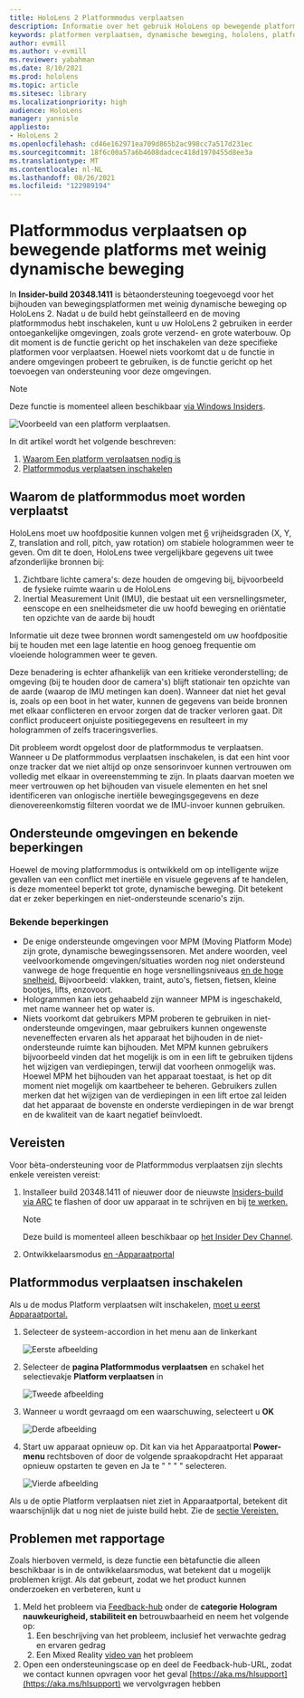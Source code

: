 ```yaml
---
title: HoloLens 2 Platformmodus verplaatsen
description: Informatie over het gebruik HoloLens op bewegende platforms
keywords: platformen verplaatsen, dynamische beweging, hololens, platformmodus voor verplaatsen
author: evmill
ms.author: v-evmill
ms.reviewer: yabahman
ms.date: 8/10/2021
ms.prod: hololens
ms.topic: article
ms.sitesec: library
ms.localizationpriority: high
audience: HoloLens
manager: yannisle
appliesto:
- HoloLens 2
ms.openlocfilehash: cd46e162971ea709d865b2ac998cc7a517d231ec
ms.sourcegitcommit: 18f6c00a57a6b4608dadcec418d1970455d8ee3a
ms.translationtype: MT
ms.contentlocale: nl-NL
ms.lasthandoff: 08/26/2021
ms.locfileid: "122989194"
---
```

# <a name="moving-platform-mode-on-low-dynamic-motion-moving-platforms"></a>Platformmodus verplaatsen op bewegende platforms met weinig dynamische beweging

In **Insider-build 20348.1411** is bètaondersteuning toegevoegd voor het bijhouden van bewegingsplatformen met weinig dynamische beweging op HoloLens 2. Nadat u de build hebt geïnstalleerd en de moving platformmodus hebt inschakelen, kunt u uw HoloLens 2 gebruiken in eerder ontoegankelijke omgevingen, zoals grote verzend- en grote waterbouw. Op dit moment is de functie gericht op het inschakelen van deze specifieke platformen voor verplaatsen. Hoewel niets voorkomt dat u de functie in andere omgevingen probeert te gebruiken, is de functie gericht op het toevoegen van ondersteuning voor deze omgevingen.

> [!NOTE]
> Deze functie is momenteel alleen beschikbaar [via Windows Insiders](hololens-insider.md).

![Voorbeeld van een platform verplaatsen.](./images/mpm-compare.gif)

In dit artikel wordt het volgende beschreven:

1. [Waarom Een platform verplaatsen nodig is](#why-moving-platform-mode-is-necessary)
1. [Platformmodus verplaatsen inschakelen](#enabling-moving-platform-mode)

## <a name="why-moving-platform-mode-is-necessary"></a>Waarom de platformmodus moet worden verplaatst

HoloLens moet uw hoofdpositie kunnen volgen met [6](https://en.wikipedia.org/wiki/Six_degrees_of_freedom) vrijheidsgraden (X, Y, Z, translation and roll, pitch, yaw rotation) om stabiele hologrammen weer te geven. Om dit te doen, HoloLens twee vergelijkbare gegevens uit twee afzonderlijke bronnen bij:

1. Zichtbare lichte camera's: deze houden de omgeving bij, bijvoorbeeld de fysieke ruimte waarin u de HoloLens
1. Inertial Measurement Unit (IMU), die bestaat uit een versnellingsmeter, eenscope en een snelheidsmeter die uw hoofd beweging en oriëntatie ten opzichte van de aarde bij houdt

Informatie uit deze twee bronnen wordt samengesteld om uw hoofdpositie bij te houden met een lage latentie en hoog genoeg frequentie om vloeiende hologrammen weer te geven.

Deze benadering is echter afhankelijk van een kritieke veronderstelling; de omgeving (bij te houden door de camera's) blijft stationair ten opzichte van de aarde (waarop de IMU metingen kan doen). Wanneer dat niet het geval is, zoals op een boot in het water, kunnen de gegevens van beide bronnen met elkaar conflicteren en ervoor zorgen dat de tracker verloren gaat. Dit conflict produceert onjuiste positiegegevens en resulteert in my hologrammen of zelfs traceringsverlies.

Dit probleem wordt opgelost door de platformmodus te verplaatsen. Wanneer u De platformmodus verplaatsen inschakelen, is dat een hint voor onze tracker dat we niet altijd op onze sensorinvoer kunnen vertrouwen om volledig met elkaar in overeenstemming te zijn. In plaats daarvan moeten we meer vertrouwen op het bijhouden van visuele elementen en het snel identificeren van onlogische inertiële bewegingsgegevens en deze dienovereenkomstig filteren voordat we de IMU-invoer kunnen gebruiken.

## <a name="supported-environments-and-known-limitations"></a>Ondersteunde omgevingen en bekende beperkingen

Hoewel de moving platformmodus is ontwikkeld om op intelligente wijze gevallen van een conflict met inertiële en visuele gegevens af te handelen, is deze momenteel beperkt tot grote, dynamische beweging. Dit betekent dat er zeker beperkingen en niet-ondersteunde scenario's zijn.

### <a name="known-limitations"></a>Bekende beperkingen

- De enige ondersteunde omgevingen voor MPM (Moving Platform Mode) zijn grote, dynamische bewegingssensoren. Met andere woorden, veel veelvoorkomende omgevingen/situaties worden nog niet ondersteund vanwege de hoge frequentie en hoge versnellingsniveaus [en de hoge snelheid.](https://en.wikipedia.org/wiki/Jerk_(physics))  Bijvoorbeeld: vlakken, traint, auto's, fietsen, fietsen, kleine bootjes, lifts, enzovoort.
- Hologrammen kan iets gehaabeld zijn wanneer MPM is ingeschakeld, met name wanneer het op water is.
- Niets voorkomt dat gebruikers MPM proberen te gebruiken in niet-ondersteunde omgevingen, maar gebruikers kunnen ongewenste neveneffecten ervaren als het apparaat het bijhouden in de niet-ondersteunde ruimte kan bijhouden. Met MPM kunnen gebruikers bijvoorbeeld vinden dat het mogelijk is om in een lift te gebruiken tijdens het wijzigen van verdiepingen, terwijl dat voorheen onmogelijk was. Hoewel MPM het bijhouden van het apparaat toestaat, is het op dit moment niet mogelijk om kaartbeheer te beheren. Gebruikers zullen merken dat het wijzigen van de verdiepingen in een lift ertoe zal leiden dat het apparaat de bovenste en onderste verdiepingen in de war brengt en de kwaliteit van de kaart negatief beïnvloedt.

## <a name="prerequisites"></a>Vereisten

Voor bèta-ondersteuning voor de Platformmodus verplaatsen zijn slechts enkele vereisten vereist:

1. Installeer build 20348.1411 of nieuwer door de nieuwste [Insiders-build via ARC](hololens-insider.md#ffu-download-and-flash-directions) te flashen of door uw apparaat in te schrijven en bij [te werken.](hololens-insider.md#start-receiving-insider-builds)

   > [!NOTE]
   > Deze build is momenteel alleen beschikbaar op [het Insider Dev Channel](hololens-insider.md#start-receiving-insider-builds).

2. Ontwikkelaarsmodus [en -Apparaatportal](/mixed-reality/develop/platform-capabilities-and-apis/using-the-windows-device-portal)

## <a name="enabling-moving-platform-mode"></a>Platformmodus verplaatsen inschakelen

Als u de modus Platform verplaatsen wilt inschakelen, [moet u eerst Apparaatportal.](/windows/mixed-reality/develop/platform-capabilities-and-apis/using-the-windows-device-portal)

1. Selecteer  de systeem-accordion in het menu aan de linkerkant

   ![Eerste afbeelding](.\images\moving-platform-1w.png)

2. Selecteer de **pagina Platformmodus verplaatsen** en schakel het selectievakje **Platform verplaatsen** in

    ![Tweede afbeelding](.\images\moving-platform-2z.png)

3. Wanneer u wordt gevraagd om een waarschuwing, selecteert u **OK**

   ![Derde afbeelding](.\images\moving-platform-3w.png)

4. Start uw apparaat opnieuw op. Dit kan via het Apparaatportal **Power-menu** rechtsboven of door de volgende spraakopdracht Het apparaat opnieuw opstarten te geven en Ja te &quot; &quot; &quot; &quot; selecteren.

   ![Vierde afbeelding](.\images\moving-platform-4z.png)

Als u de optie Platform verplaatsen niet ziet in Apparaatportal, betekent dit waarschijnlijk dat u nog niet de juiste build hebt. Zie de [sectie Vereisten.](#prerequisites)

## <a name="reporting-issues"></a>Problemen met rapportage

Zoals hierboven vermeld, is deze functie een bètafunctie die alleen beschikbaar is in de ontwikkelaarsmodus, wat betekent dat u mogelijk problemen krijgt. Als dat gebeurt, zodat we het product kunnen onderzoeken en verbeteren, kunt u

1. Meld het probleem via [Feedback-hub](hololens-feedback.md) onder de **categorie Hologram nauwkeurigheid, stabiliteit en** betrouwbaarheid en neem het volgende op:
    1. Een beschrijving van het probleem, inclusief het verwachte gedrag en ervaren gedrag
    1. Een Mixed Reality [video van](holographic-photos-and-videos.md#capture-a-mixed-reality-video) het probleem
2.  Open een ondersteuningscase op en deel de Feedback-hub-URL, zodat we contact kunnen opvragen voor het geval [https://aka.ms/hlsupport](https://aka.ms/hlsupport) we vervolgvragen hebben